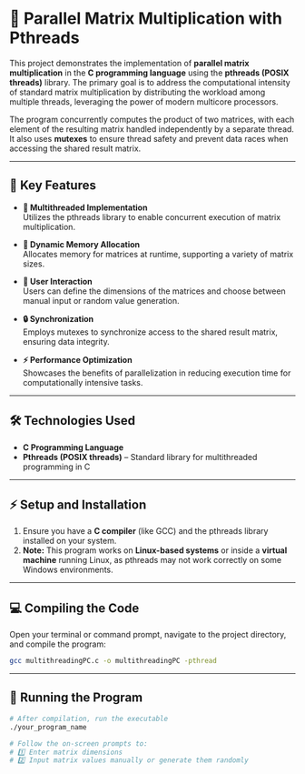 # 🧮 Parallel Matrix Multiplication with Pthreads

This project demonstrates the implementation of **parallel matrix multiplication** in the **C programming language** using the **pthreads (POSIX threads)** library. The primary goal is to address the computational intensity of standard matrix multiplication by distributing the workload among multiple threads, leveraging the power of modern multicore processors.

The program concurrently computes the product of two matrices, with each element of the resulting matrix handled independently by a separate thread. It also uses **mutexes** to ensure thread safety and prevent data races when accessing the shared result matrix.

---

## 🌟 Key Features

- **🧵 Multithreaded Implementation**  
  Utilizes the pthreads library to enable concurrent execution of matrix multiplication.

- **💾 Dynamic Memory Allocation**  
  Allocates memory for matrices at runtime, supporting a variety of matrix sizes.

- **👤 User Interaction**  
  Users can define the dimensions of the matrices and choose between manual input or random value generation.

- **🔒 Synchronization**  
  Employs mutexes to synchronize access to the shared result matrix, ensuring data integrity.

- **⚡ Performance Optimization**  
  Showcases the benefits of parallelization in reducing execution time for computationally intensive tasks.

---

## 🛠️ Technologies Used

- **C Programming Language**  
- **Pthreads (POSIX threads)** – Standard library for multithreaded programming in C

---

## ⚡ Setup and Installation

1. Ensure you have a **C compiler** (like GCC) and the pthreads library installed on your system.
2. **Note:** This program works on **Linux-based systems** or inside a **virtual machine** running Linux, as pthreads may not work correctly on some Windows environments.
---

## 💻 Compiling the Code

Open your terminal or command prompt, navigate to the project directory, and compile the program:

```bash
gcc multithreadingPC.c -o multithreadingPC -pthread
```

---
## 🚀 Running the Program

```sh
# After compilation, run the executable
./your_program_name

# Follow the on-screen prompts to:
# 1️⃣ Enter matrix dimensions
# 2️⃣ Input matrix values manually or generate them randomly

